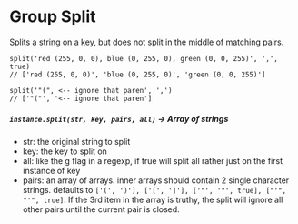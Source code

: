 # Group Split

Splits a string on a key, but does not split in the middle of matching pairs.

```
split('red (255, 0, 0), blue (0, 255, 0), green (0, 0, 255)', ',', true)
// ['red (255, 0, 0)', 'blue (0, 255, 0)', 'green (0, 0, 255)']

split('"(", <-- ignore that paren', ',')
// ['"("', '<-- ignore that paren']
```

##### `instance.split(str, key, pairs, all)` -> Array of strings
* str: the original string to split
* key: the key to split on
* all: like the g flag in a regexp, if true will split all rather just on the
 first instance of key
* pairs: an array of arrays. inner arrays should contain 2 single character
strings.  defaults to `['(', ')'], ['[', ']'], ['"', '"', true],
["'", "'", true]`. If the 3rd item in the array is truthy, the split will
ignore all other pairs until the current pair is closed.
